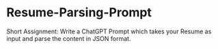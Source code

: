 # Resume-Parsing-Prompt

Short Assignment: Write a ChatGPT Prompt which takes your Resume as input and parse the content in JSON format.
